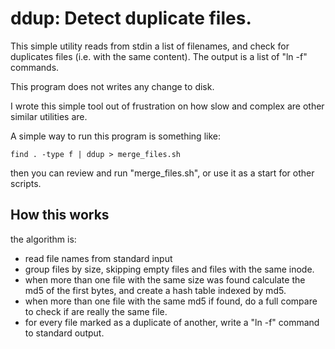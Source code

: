 ddup: Detect duplicate files.
====

This simple utility reads from stdin a list of filenames, and check for duplicates files (i.e. with the same content). The output is a list of "ln -f" commands.

This program does not writes any change to disk.

I wrote this simple tool out of frustration on how slow and complex are other similar utilities are.

A simple way to run this program is something like:

    find . -type f | ddup > merge_files.sh

then you can review and run "merge_files.sh", or use it as a start for other scripts.

How this works
--------------

the algorithm is:

- read file names from standard input
- group files by size, skipping empty files and files with the same inode.
- when more than one file with the same size was found calculate the md5 of the first bytes, and create a hash table indexed by md5.
- when more than one file with the same md5 if found, do a full compare to check if are really the same file.
- for every file marked as a duplicate of another, write a "ln -f" command to standard output.

